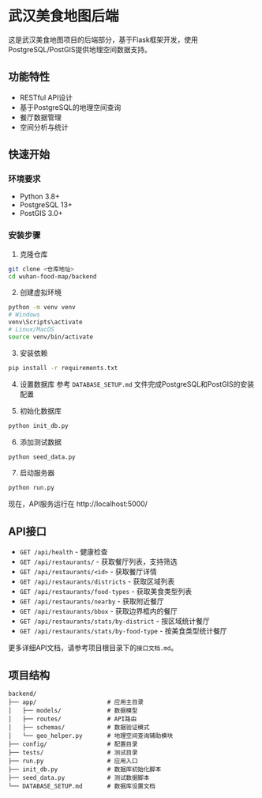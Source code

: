 # 武汉美食地图后端

这是武汉美食地图项目的后端部分，基于Flask框架开发，使用PostgreSQL/PostGIS提供地理空间数据支持。

## 功能特性

- RESTful API设计
- 基于PostgreSQL的地理空间查询
- 餐厅数据管理
- 空间分析与统计

## 快速开始

### 环境要求

- Python 3.8+
- PostgreSQL 13+
- PostGIS 3.0+

### 安装步骤

1. 克隆仓库
```bash
git clone <仓库地址>
cd wuhan-food-map/backend
```

2. 创建虚拟环境
```bash
python -m venv venv
# Windows
venv\Scripts\activate
# Linux/MacOS
source venv/bin/activate
```

3. 安装依赖
```bash
pip install -r requirements.txt
```

4. 设置数据库
参考 `DATABASE_SETUP.md` 文件完成PostgreSQL和PostGIS的安装配置

5. 初始化数据库
```bash
python init_db.py
```

6. 添加测试数据
```bash
python seed_data.py
```

7. 启动服务器
```bash
python run.py
```

现在，API服务运行在 http://localhost:5000/

## API接口

- `GET /api/health` - 健康检查
- `GET /api/restaurants/` - 获取餐厅列表，支持筛选
- `GET /api/restaurants/<id>` - 获取餐厅详情
- `GET /api/restaurants/districts` - 获取区域列表
- `GET /api/restaurants/food-types` - 获取美食类型列表
- `GET /api/restaurants/nearby` - 获取附近餐厅
- `GET /api/restaurants/bbox` - 获取边界框内的餐厅
- `GET /api/restaurants/stats/by-district` - 按区域统计餐厅
- `GET /api/restaurants/stats/by-food-type` - 按美食类型统计餐厅

更多详细API文档，请参考项目根目录下的`接口文档.md`。

## 项目结构

```
backend/
├── app/                    # 应用主目录
│   ├── models/             # 数据模型
│   ├── routes/             # API路由
│   ├── schemas/            # 数据验证模式
│   └── geo_helper.py       # 地理空间查询辅助模块
├── config/                 # 配置目录
├── tests/                  # 测试目录
├── run.py                  # 应用入口
├── init_db.py              # 数据库初始化脚本
├── seed_data.py            # 测试数据脚本
└── DATABASE_SETUP.md       # 数据库设置文档
``` 
